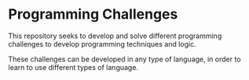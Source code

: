 # Programming Challenges

This repository seeks to develop and solve different programming challenges to develop programming techniques and logic.

These challenges can be developed in any type of language, in order to learn to use different types of language.